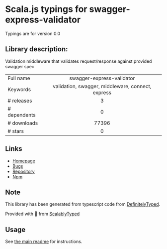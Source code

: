 
# Scala.js typings for swagger-express-validator

Typings are for version 0.0

## Library description:
Validation middleware that validates request/response against provided swagger spec

|                    |                 |
| ------------------ | :-------------: |
| Full name          | swagger-express-validator |
| Keywords           | validation, swagger, middleware, connect, express |
| # releases         | 3 |
| # dependents       | 0 |
| # downloads        | 77396 |
| # stars            | 0 |

## Links
- [Homepage](https://github.com/gargol/swagger-express-validator#readme)
- [Bugs](https://github.com/gargol/swagger-express-validator/issues)
- [Repository](https://github.com/gargol/swagger-express-validator)
- [Npm](https://www.npmjs.com/package/swagger-express-validator)
    


## Note
This library has been generated from typescript code from [DefinitelyTyped](https://definitelytyped.org).

Provided with :purple_heart: from [ScalablyTyped](https://github.com/oyvindberg/ScalablyTyped)

## Usage
See [the main readme](../../readme.md) for instructions.



